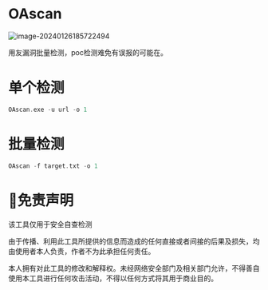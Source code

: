 # OAscan

![image-20240126185722494](/Users/admin/any/%E5%AD%A6%E4%B9%A0/golang/image-20240126185722494-6266644.png)

用友漏洞批量检测，poc检测难免有误报的可能在。

# 单个检测
```go
OAscan.exe -u url -o 1
```

# 批量检测
```go
OAscan -f target.txt -o 1
```


# 👮免责声明

该工具仅用于安全自查检测

由于传播、利用此工具所提供的信息而造成的任何直接或者间接的后果及损失，均由使用者本人负责，作者不为此承担任何责任。

本人拥有对此工具的修改和解释权。未经网络安全部门及相关部门允许，不得善自使用本工具进行任何攻击活动，不得以任何方式将其用于商业目的。